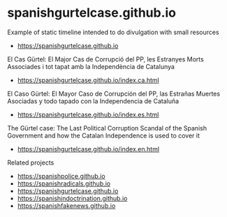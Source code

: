 # spanishgurtelcase.github.io

Example of static timeline intended to do divulgation with small resources
- https://spanishgurtelcase.github.io

El Cas Gürtel: El Major Cas de Corrupció del PP, les Estranyes Morts Associades i tot tapat amb la Independència de Catalunya
- https://spanishgurtelcase.github.io/index.ca.html

El Caso Gürtel: El Mayor Caso de Corrupción del PP, las Estrañas Muertes Asociadas y todo tapado con la Independencia de Cataluña
- https://spanishgurtelcase.github.io/index.es.html

The Gürtel case: The Last Political Corruption Scandal of the Spanish Government and how the Catalan Independence is used to cover it
- https://spanishgurtelcase.github.io/index.en.html

Related projects
- https://spanishpolice.github.io
- https://spanishradicals.github.io
- https://spanishgurtelcase.github.io
- https://spanishindoctrination.github.io
- https://spanishfakenews.github.io
